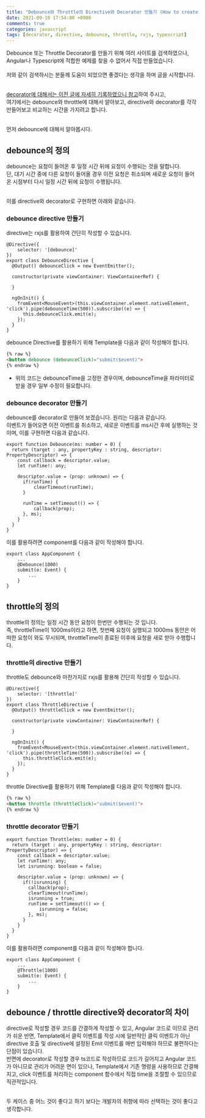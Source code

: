```yaml
---
title: "Debounce와 Throttle의 Directive와 Decorator 만들기 (How to create decounce and throttle directives and decorators?)"
date: 2021-09-10 17:54:00 +0900
comments: true
categories: javascript
tags: [decorator, directive, debounce, throttle, rxjs, typescript]
---
```


Debounce 또는 Throttle Decorator를 만들기 위해 여러 사이트를 검색하였으나, Angular나 Typescript에 적합한 예제를 찾을 수 없어서 직접 만들었습니다.<br/><br/>
저와 같이 검색하시는 분들께 도움이 되었으면 좋겠다는 생각을 하며 글을 시작합니다.<br/><br/>

[decorator에 대해서는 이전 글에 자세히 기록하였으니 참고](https://ksrae.github.io/javascript/decorator/)하여 주시고,<br/>
여기에서는 debounce와 throttle에 대해서 알아보고, directive와 decorator를 각각 만들어보고 비교하는 시간을 가지려고 합니다. <br/><br/>

먼저 debounce에 대해서 알아봅시다.

## debounce의 정의
debounce는 요청이 들어온 후 일정 시간 뒤에 요청이 수행되는 것을 말합니다.<br/>
단, 대기 시간 중에 다른 요청이 들어올 경우 이전 요청은 취소되며 새로운 요청이 들어온 시점부터 다시 일정 시간 뒤에 요청이 수행됩니다.<br/><br/>

이를 directive와 decorator로 구현하면 아래와 같습니다.

### debounce directive 만들기
directive는 rxjs를 활용하여 간단히 작성할 수 있습니다.

```tsx
@Directive({
	selector: '[debounce]'
})
export class DebounceDirective {
  @Output() debounceClick = new EventEmitter();

  constructor(private viewContainer: ViewContainerRef) {

  }

  ngOnInit() {
    fromEvent<MouseEvent>(this.viewContainer.element.nativeElement, 'click').pipe(debounceTime(500)).subscribe((e) => {
      this.debounceClick.emit(e);
    });
  }
}
```

debounce Directive를 활용하기 위해 Template을 다음과 같이 작성해야 합니다.

```html
{% raw %}
<button debounce (debounceClick)="submit($event)">
{% endraw %}
```

* 위의 코드는 debounceTime을 고정한 경우이며, debounceTime을 파라미터로 받을 경우 일부 수정이 필요합니다.<br/>


### debounce decorator 만들기

debounce를 decorator로 만들어 보겠습니다. 원리는 다음과 같습니다.<br/>
이벤트가 들어오면 이전 이벤트를 취소하고, 새로운 이벤트를 ms시간 후에 실행하는 것이며, 이를 구현하면 다음과 같습니다.


```tsx
export function Debounce(ms: number = 0) {
  return (target : any, propertyKey : string, descriptor: PropertyDescriptor) => {
    const callback = descriptor.value;
    let runTime!: any;

    descriptor.value = (prop: unknown) => {
      if(runTime) {
          clearTimeout(runTime);
      }

      runTime = setTimeout(() => {
          callback(prop);
      }, ms);
    }
  }
}
```

이를 활용하려면 component를 다음과 같이 작성해야 합니다.

```tsx
export class AppComponent {
	...
	@Debounce(1000)
	submit(e: Event) {
		...
	}
}
```


## throttle의 정의
throttle의 정의는 일정 시간 동안 요청이 한번만 수행되는 것 입니다.<br/>
즉, throttleTime이 1000ms이라고 하면, 첫번째 요청이 실행되고 1000ms 동안은 어떠한 요청이 와도 무시되며, throttleTime이 종료된 이후에 요청을 새로 받아 수행합니다.


### throttle의 directive 만들기
throttle도 debounce와 마찬가지로 rxjs를 활용해 간단히 작성할 수 있습니다.


```tsx
@Directive({
	selector: '[throttle]'
})
export class ThrottleDirective {
  @Output() throttleClick = new EventEmitter();

  constructor(private viewContainer: ViewContainerRef) {

  }

  ngOnInit() {
    fromEvent<MouseEvent>(this.viewContainer.element.nativeElement, 'click').pipe(throttleTime(500)).subscribe((e) => {
      this.throttleClick.emit(e);
    });
  }
}
```

throttle Directive를 활용하기 위해 Template를 다음과 같이 작성해야 합니다.

```html
{% raw %}
<button throttle (throttleClick)="submit($event)">
{% endraw %}
```


### throttle decorator 만들기

```tsx
export function Throttle(ms: number = 0) {
  return (target : any, propertyKey : string, descriptor: PropertyDescriptor) => {
    const callback = descriptor.value;
    let runTime!: any;
    let isrunning: boolean = false;

    descriptor.value = (prop: unknown) => {
      if(!isrunning) {
        callback(prop);
        clearTimeout(runTime);
        isrunning = true;
        runTime = setTimeout(() => {
            isrunning = false;
        }, ms);
      } 
    }
  }
}
```

이를 활용하려면 component를 다음과 같이 작성해야 합니다.

```tsx
export class AppComponent {
	...
	@Throttle(1000)
	submit(e: Event) {
		...
	}
}
```

## debounce / throttle directive와 decorator의 차이
directive로 작성할 경우 코드를 간결하게 작성할 수 있고, Angular 코드로 이므로 관리가 쉬운 반면, Template에서 클릭 이벤트를 작성 시에 일반적인 클릭 이벤트가 아닌 directive 호출 및 directive에 설정된 Emit 이벤트를 매번 입력해야 하므로 불편하다는 단점이 있습니다.<br/>
반면에 decorator로 작성할 경우 ts코드로 작성하므로 코드가 길어지고 Angular 코드가 아니므로 관리가 어려운 면이 있으나, Template에서 기존 명령을 사용하므로 간결해지고, click 이벤트를 처리하는 component 함수에서 직접 time을 조절할 수 있으므로 직관적입니다. <br/><br/>

두 케이스 중 어느 것이 좋다고 하기 보다는 개발자의 취향에 따라 선택하는 것이 좋다고 생각합니다.




